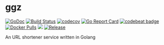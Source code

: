 # ggz

[![GoDoc](https://godoc.org/github.com/go-ggz/ggz?status.svg)](https://godoc.org/github.com/go-ggz/ggz)
[![Build Status](http://drone.wu-boy.com/api/badges/go-ggz/ggz/status.svg)](http://drone.wu-boy.com/go-ggz/ggz)
[![codecov](https://codecov.io/gh/go-ggz/ggz/branch/master/graph/badge.svg)](https://codecov.io/gh/go-ggz/ggz)
[![Go Report Card](https://goreportcard.com/badge/github.com/go-ggz/ggz)](https://goreportcard.com/report/github.com/go-ggz/ggz)
[![codebeat badge](https://codebeat.co/badges/0a4eff2d-c9ac-46ed-8fd7-b59942983390)](https://codebeat.co/projects/github-com-appleboy-gorush)
[![Docker Pulls](https://img.shields.io/docker/pulls/go-ggz/ggz.svg)](https://hub.docker.com/r/go-ggz/ggz/)
[![](https://images.microbadger.com/badges/image/go-ggz/ggz.svg)](https://microbadger.com/images/go-ggz/ggz "Get your own image badge on microbadger.com")
[![Release](https://github-release-version.herokuapp.com/github/go-ggz/ggz/release.svg?style=flat)](https://github.com/go-ggz/ggz/releases/latest)

An URL shortener service written in Golang


